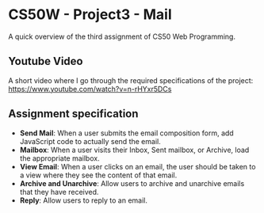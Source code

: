 # CS50W - Project3 - Mail

A quick overview of the third assignment of CS50 Web Programming.

## Youtube Video
A short video where I go through the required specifications of the project: https://www.youtube.com/watch?v=n-rHYxr5DCs
## Assignment specification
- **Send Mail**: When a user submits the email composition form, add JavaScript code to actually send the email.
- **Mailbox**: When a user visits their Inbox, Sent mailbox, or Archive, load the appropriate mailbox.
- **View Email**: When a user clicks on an email, the user should be taken to a view where they see the content of that email.
- **Archive and Unarchive**: Allow users to archive and unarchive emails that they have received.
- **Reply**: Allow users to reply to an email.


